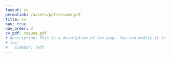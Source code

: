 ```yaml
---
layout: cv
permalink: /assets/pdf/resume.pdf
title: cv
nav: true
nav_order: 3
cv_pdf: resume.pdf
# description: This is a description of the page. You can modify it in '_pages/cv.md'. You can also change or remove the top pdf download button.
# toc:
#   sidebar: left
---
```

